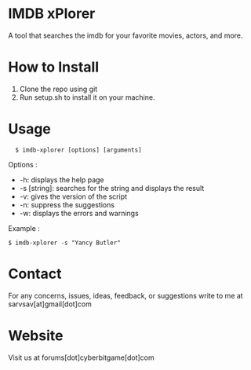 IMDB xPlorer
============
A tool that searches the imdb for your favorite movies, actors, and more.

How to Install
==============
1. Clone the repo using git
2. Run setup.sh to install it on your machine.

Usage
=========
```
  $ imdb-xplorer [options] [arguments]
```
Options :

* -h: displays the help page
* -s [string]: searches for the string and displays the result
* -v: gives the version of the script
* -n: suppress the suggestions
* -w: displays the errors and warnings

Example :
```
$ imdb-xplorer -s "Yancy Butler"
```

Contact
===
For any concerns, issues, ideas, feedback, or suggestions write to me at
sarvsav[at]gmail[dot]com

Website
===
Visit us at forums[dot]cyberbitgame[dot]com
